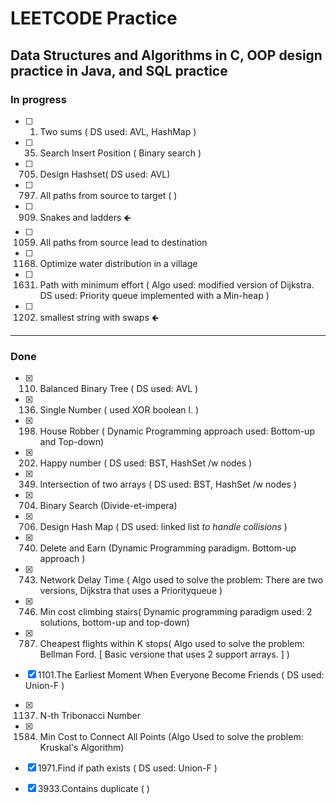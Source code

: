# LEETCODE Practice
## Data Structures and Algorithms in C, OOP design practice in Java, and SQL practice

### In progress
- [ ] 1. Two sums ( DS used: AVL, HashMap ) 
- [ ] 35. Search Insert Position ( Binary search )
- [ ] 705. Design Hashset( DS used: AVL) 
- [ ] 797. All paths from source to target ( )
- [ ] 909. Snakes and ladders &#129144;
- [ ] 1059. All paths from source lead to destination
- [ ] 1168. Optimize water distribution in a village
- [ ] 1631. Path with minimum effort ( Algo used: modified version of Dijkstra. DS used: Priority queue implemented with a Min-heap )  
- [ ] 1202. smallest string with swaps &#129144;

----
### Done
- [x] 110. Balanced Binary Tree ( DS used: AVL )
- [x] 136. Single Number ( used XOR boolean l. ) 
- [x] 198. House Robber ( Dynamic Programming approach used: Bottom-up and Top-down)
- [x] 202. Happy number ( DS used: BST, HashSet /w nodes ) 
- [x] 349. Intersection of two arrays ( DS used: BST, HashSet /w nodes ) 
- [x] 704. Binary Search (Divide-et-impera)
- [x] 706. Design Hash Map ( DS used: linked list *to handle collisions* ) 
- [x] 740. Delete and Earn (Dynamic Programming paradigm. Bottom-up approach ) 
- [x] 743. Network Delay Time ( Algo used to solve the problem: There are two versions, Dijkstra that uses a Priorityqueue )
- [x] 746. Min cost climbing stairs( Dynamic programming paradigm used: 2 solutions, bottom-up and top-down)
- [x] 787. Cheapest flights within K stops( Algo used to solve the problem: Bellman Ford. [ Basic versione that uses 2 support arrays. ] )
- [x] 1101.The Earliest Moment When Everyone Become Friends ( DS used: Union-F ) 
- [x] 1137. N-th Tribonacci Number
- [x] 1584. Min Cost to Connect All Points (Algo Used to solve the problem: Kruskal's Algorithm) 
- [x] 1971.Find if path exists ( DS used: Union-F ) 
- [x] 3933.Contains duplicate ( ) 


